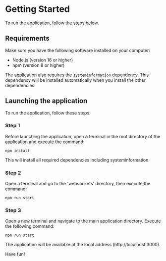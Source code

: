 # Getting Started

To run the application, follow the steps below.

## Requirements

Make sure you have the following software installed on your computer:
- Node.js (version 16 or higher)
- npm (version 8 or higher)

The application also requires the `systeminformation` dependency. This dependency will be installed automatically when you install the other dependencies.

## Launching the application

To run the application, follow these steps:

### Step 1

Before launching the application, open a terminal in the root directory of the application and execute the command:

`npm install`

This will install all required dependencies including systeminformation.

### Step 2 

Open a terminal and go to the 'websockets' directory, then execute the command:

`npm run start`

### Step 3

Open a new terminal and navigate to the main application directory. Execute the following command:

`npm run start`

The application will be available at the local address (http://localhost:3000).

Have fun!
